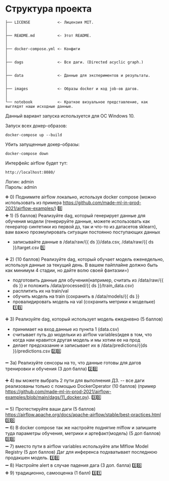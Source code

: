 # Структура проекта
```
├── LICENSE            <- Лицензия MIT.
│
│
├── README.md          <- Этот README.
│
│
├── docker-compose.yml <- Конфиги
│
│
├── dags               <- Все даги. (Directed acyclic graph.)
│
│
├── data               <- Данные для экспериментов и результаты.
│
│
├── images             <- Образы docker и код job-ов дагов.
│
│
└── notebook           <- Краткое визуальное представление, как выглядят наши исходные данные.

```

Данный вариант запуска используется для ОС Windows 10.

Запуск всех докер-образов:
```
docker-compose up --build
```

Убить запущенные докер-образы:
```
docker-compose down
```

Интерфейс airflow будет тут:
```
http://localhost:8080/
```

Логин: admin  
Пароль: admin


:heavy_plus_sign: 0) Поднимите airflow локально, используя docker compose (можно использовать из примера https://github.com/made-ml-in-prod-2021/airflow-examples/) :zero:  
:heavy_plus_sign: 1) (5 баллов) Реализуйте dag, который генерирует данные для обучения модели (генерируйте данные, можете использовать как генератор синтетики из первой дз, так и что-то из датасетов sklearn), вам важно проэмулировать ситуации постоянно поступающих данных
- записывайте данные в /data/raw/{{ ds }}/data.csv, /data/raw/{{ ds }}/target.csv :five:

:heavy_plus_sign: 2) (10 баллов) Реализуйте dag, который обучает модель еженедельно, используя данные за текущий день. В вашем пайплайне должно быть как минимум 4 стадии, но дайте волю своей фантазии=)

- подготовить данные для обучения(например, считать из /data/raw/{{ ds }} и положить /data/processed/{{ ds }}/train_data.csv)
- расплитить их на train/val
- обучить модель на train (сохранить в /data/models/{{ ds }} 
- провалидировать модель на val (сохранить метрики к модельке) :one::five:

:heavy_plus_sign: 3) Реализуйте dag, который использует модель ежедневно (5 баллов)
- принимает на вход данные из пункта 1 (data.csv)
- считывает путь до модельки из airflow variables(идея в том, что когда нам нравится другая модель и мы хотим ее на прод 
- делает предсказание и записывает их в /data/predictions/{{ds }}/predictions.csv :two::zero:

:heavy_minus_sign: 3а)  Реализуйте сенсоры на то, что данные готовы для дагов тренировки и обучения (3 доп балла) :two::zero:

:heavy_plus_sign: 4) вы можете выбрать 2 пути для выполнения ДЗ. 
-- все даги реализованы только с помощью DockerOperator (10 баллов) (пример https://github.com/made-ml-in-prod-2021/airflow-examples/blob/main/dags/11_docker.py). :three::zero:

:heavy_minus_sign: 5) Протестируйте ваши даги (5 баллов) https://airflow.apache.org/docs/apache-airflow/stable/best-practices.html :three::zero:  
:heavy_minus_sign: 6) В docker compose так же настройте поднятие mlflow и запишите туда параметры обучения, метрики и артефакт(модель) (5 доп баллов) :three::zero:  
:heavy_minus_sign: 7) вместо пути в airflow variables  используйте апи Mlflow Model Registry (5 доп баллов)
Даг для инференса подхватывает последнюю продакшен модель. :three::zero:  
:heavy_minus_sign: 8) Настройте alert в случае падения дага (3 доп. балла) :three::zero:  
:heavy_plus_sign: 9) традиционно, самооценка (1 балл) :three::one:  

